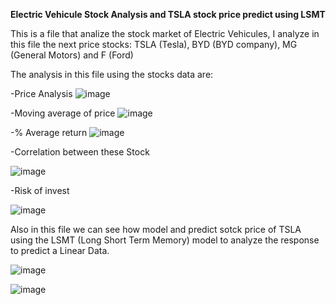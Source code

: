 **Electric Vehicule Stock Analysis and TSLA stock price predict using LSMT**

This is a file that analize the stock market of Electric Vehicules, I analyze in this file the next price stocks: TSLA (Tesla), BYD (BYD company), MG (General Motors) and F (Ford)

The analysis in this file using the stocks data are: 
  
  -Price Analysis
  ![image](https://github.com/user-attachments/assets/cabbd578-d5a1-4219-9f0f-1922b26f5324)

  -Moving average of price
  ![image](https://github.com/user-attachments/assets/fbb91df3-4561-48fe-a3d0-c29afd0f6334)

  -% Average return
  ![image](https://github.com/user-attachments/assets/5c70b125-3d38-4857-afb7-2cba17b169f9)

  -Correlation between these Stock

  ![image](https://github.com/user-attachments/assets/60189e50-8451-4e6f-9fd5-64ae78c0e9f6)

  -Risk of invest

  ![image](https://github.com/user-attachments/assets/b384c4c6-5f92-4035-974a-9dcf221b6ac9)

Also in this file we can see how model and predict sotck price of TSLA using the LSMT (Long Short Term Memory) model to analyze the response to predict a Linear Data.

![image](https://github.com/user-attachments/assets/99e8e097-4035-44f6-8fc0-7fc7631cdcf4)

![image](https://github.com/user-attachments/assets/9a6a30e8-830b-4bbc-a156-f252c6b65d6d)


